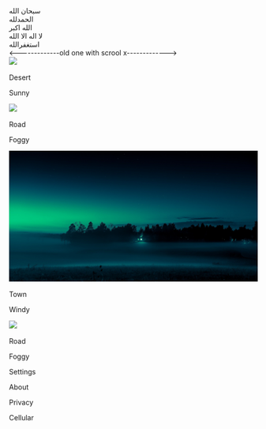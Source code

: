 <div
      class="flex bg-white p-10 rounded-lg scrollbar-hide overflow-x-auto xl:justify-evenly gap-x-6 m-10"
    >
      <div
        class="bg-green-100 text-green-900 rounded-lg p-3 min-w-fit md:p-6 xl:p-10 hover:-translate-y-1/4 transition-all duration-300"
      >
        سبحان الله
      </div>
      <div
        class="bg-red-100 text-red-900 rounded-lg p-3 min-w-fit md:p-6 xl:p-10 hover:-translate-y-1/4 transition-all duration-300"
      >
        الحمدلله
      </div>
      <div
        class="bg-slate-100 text-slate-900 rounded-lg p-3 min-w-fit md:p-6 xl:p-10 hover:-translate-y-1/4 transition-all duration-300"
      >
        الله اکبر
      </div>
      <div
        class="bg-sky-100 text-sky-900 rounded-lg p-3 min-w-fit md:p-6 xl:p-10 hover:-translate-y-1/4 transition-all duration-300"
      >
        لا الە الا اللە
      </div>
      <div
        class="bg-green-100 text-green-900 rounded-lg p-3 min-w-fit md:p-6 xl:p-10 hover:-translate-y-1/4 transition-all duration-300"
      >
        استغفرالله
      </div>
    </div>
    <-------------old one with scrool x------------->
    <div
      class="bg-slate-200 md:flex-wrap justify-center px-4 flex gap-8 py-6 overflow-x-auto scrollbar-hide"
    >
      <div
        class="bg-white rounded-2xl flex flex-col min-w-max overflow-clip hover:shadow-lg hover:-translate-y-2 transition-all duration-300"
      >
        <img
          src="../../assets/img/macos-mojave-sand-dunes-mojave-desert-california-evening-5k-5120x2880-4029.jpg"
          class="w-64 h-60 object-cover hover:brightness-110 transition-all duration-300"
        />
        <div class="flex justify-between p-6 font-semibold">
          <p>Desert</p>
          <p>Sunny</p>
        </div>
      </div>
      <div
        class="bg-white rounded-2xl flex flex-col min-w-max hover:shadow-lg hover:-translate-y-2 transition-all duration-300"
      >
        <img
          src="../../assets/img/road-mountains-tarmac-sunrise-morning-macos-big-sur-stock-5k-6016x6016-3996.jpg"
          class="w-64 h-60 object-cover rounded-t-2xl hover:brightness-110 transition-all duration-300"
        />
        <div class="flex justify-between p-6 font-semibold">
          <p>Road</p>
          <p>Foggy</p>
        </div>
      </div>
      <div
        class="bg-white rounded-2xl flex flex-col min-w-max hover:shadow-lg hover:-translate-y-2 transition-all duration-300"
      >
        <img
          src="../../assets/img/HD wallpaper_ night time 4k desktop  high resolution.jpg"
          class="w-64 h-60 object-cover rounded-t-2xl hover:brightness-110 transition-all duration-300"
        />
        <div class="flex justify-between p-6 font-semibold">
          <p>Town</p>
          <p>Windy</p>
        </div>
      </div>
      <div
        class="bg-white rounded-2xl flex flex-col min-w-max hover:shadow-lg hover:-translate-y-2 transition-all duration-300"
      >
        <img
          src="../../assets/img/road-mountains-tarmac-sunrise-morning-macos-big-sur-stock-5k-6016x6016-3996.jpg"
          class="w-64 h-60 object-cover rounded-t-2xl hover:brightness-110 transition-all duration-300"
        />
        <div class="flex justify-between p-6 font-semibold">
          <p>Road</p>
          <p>Foggy</p>
        </div>
      </div>
    </div>
    <div
      class="bg-gray-800 text-white px-4 flex divide-y divide-gray-600 flex-col rounded-lg"
    >
      <p class="py-3">Settings</p>
      <p class="py-3">About</p>
      <p class="py-3">Privacy</p>
      <p class="py-3">Cellular</p>
    </div>
<!-- <div
      class="grid grid-cols-1 md:grid-cols-2 lg:grid-cols-3 xl:grid-cols-4 gap-4 p-14"
    >
      <button
        class="bg-slate-200 h-14 md:col-span-2 rounded-md hover:-translate-y-2 transition-all duration-500"
      >
        1
      </button>
      <button
        class="bg-purple-200 h-14 rounded-md hover:-translate-y-2 transition-all duration-500"
      >
        1
      </button>
      <button
        class="bg-sky-200 h-14 rounded-md hover:-translate-y-2 transition-all duration-500"
      >
        1
      </button>
      <button
        class="bg-red-200 h-14 rounded-md hover:-translate-y-2 transition-all duration-500"
      >
        1
      </button>
      <button
        class="bg-yellow-200 h-14 rounded-md hover:-translate-y-2 transition-all duration-500"
      >
        1
      </button>
      <button
        class="bg-green-200 h-14 rounded-md hover:-translate-y-2 transition-all duration-500"
      >
        1
      </button>
      <button
        class="bg-pink-200 h-14 rounded-md hover:-translate-y-2 transition-all duration-500"
      >
        1
      </button>
      <button
        class="bg-orange-200 h-14 rounded-md hover:-translate-y-2 transition-all duration-500"
      >
        1
      </button>
    </div> -->
